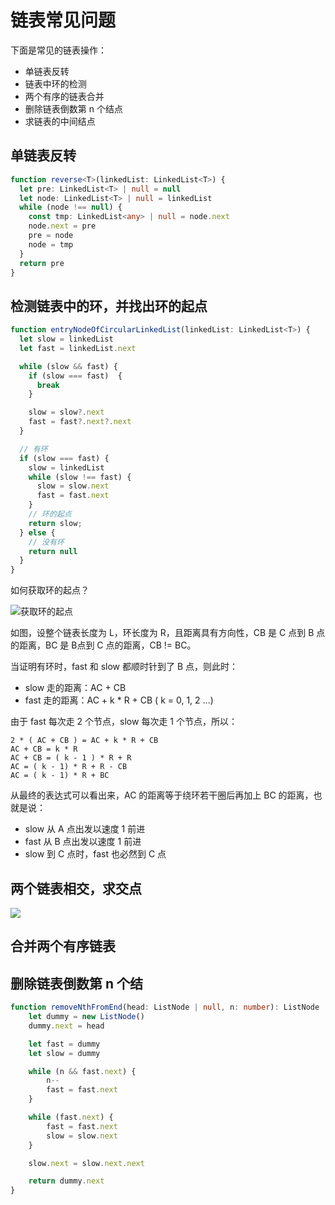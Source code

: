 # 链表常见问题

下面是常见的链表操作：

- 单链表反转
- 链表中环的检测
- 两个有序的链表合并
- 删除链表倒数第 n 个结点
- 求链表的中间结点

## 单链表反转

```ts
function reverse<T>(linkedList: LinkedList<T>) {
  let pre: LinkedList<T> | null = null
  let node: LinkedList<T> | null = linkedList
  while (node !== null) {
    const tmp: LinkedList<any> | null = node.next
    node.next = pre
    pre = node
    node = tmp
  }
  return pre
}
```

## 检测链表中的环，并找出环的起点

```ts
function entryNodeOfCircularLinkedList(linkedList: LinkedList<T>) {
  let slow = linkedList
  let fast = linkedList.next

  while (slow && fast) {
    if (slow === fast)  {
      break
    }

    slow = slow?.next
    fast = fast?.next?.next
  }

  // 有环
  if (slow === fast) {
    slow = linkedList
    while (slow !== fast) {
      slow = slow.next
      fast = fast.next
    }
    // 环的起点
    return slow;
  } else {
    // 没有环
    return null
  }
}
```

如何获取环的起点？

![获取环的起点](@imgs/1414022376-5b24f006450c5_articlex.png)

如图，设整个链表长度为 L，环长度为 R，且距离具有方向性，CB 是 C 点到 B 点的距离，BC 是 B点到 C 点的距离，CB != BC。

当证明有环时，fast 和 slow 都顺时针到了 B 点，则此时：

- slow 走的距离：AC + CB
- fast 走的距离：AC + k * R + CB ( k = 0, 1, 2 ...)

由于 fast 每次走 2 个节点，slow 每次走 1 个节点，所以：

```
2 * ( AC + CB ) = AC + k * R + CB
AC + CB = k * R
AC + CB = ( k - 1 ) * R + R
AC = ( k - 1) * R + R - CB
AC = ( k - 1) * R + BC
```

从最终的表达式可以看出来，AC 的距离等于绕环若干圈后再加上 BC 的距离，也就是说：

- slow 从 A 点出发以速度 1 前进
- fast 从 B 点出发以速度 1 前进
- slow 到 C 点时，fast 也必然到 C 点

## 两个链表相交，求交点

![](@imgs/dkjdlfjp042095e.png)

## 合并两个有序链表

## 删除链表倒数第 n 个结

```ts
function removeNthFromEnd(head: ListNode | null, n: number): ListNode | null {
    let dummy = new ListNode()
    dummy.next = head

    let fast = dummy
    let slow = dummy

    while (n && fast.next) {
        n--
        fast = fast.next
    }

    while (fast.next) {
        fast = fast.next
        slow = slow.next
    }

    slow.next = slow.next.next

    return dummy.next
}
```

